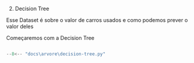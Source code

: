 2. Decision Tree

Esse Dataset é sobre o valor de carros usados e como podemos prever o valor deles

Começaremos com a Decision Tree

``` python exec="1" html="1"

--8<-- "docs\arvore\decision-tree.py"

```